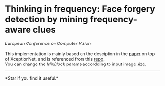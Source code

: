 # Thinking in frequency: Face forgery detection by mining frequency-aware clues
*European Conference on Computer Vision* <br /> 
<br />
This implementation is mainly based on the desciption in the [paper](https://www.ecva.net/papers/eccv_2020/papers_ECCV/papers/123570086.pdf) on top of XceptionNet, and is referenced from this [repo](https://github.com/yyk-wew/F3Net). <br />
You can change the *MixBlock* params accordding to input image size.
<br />
<hr />
*Star if you find it useful.*
